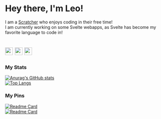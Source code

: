 <h1>Hey there, I'm Leo!</h1>

  <span>I am a <a href='https://scratch.mit.edu/users/LegoManiac04/'>Scratcher</a> who enjoys coding in their free time!</span><br>
  <span>I am currently working on some Svelte webapps, as Svelte has become my favorite language to code in!</span>

<h1><img src='https://scratch.mit.edu/images/download/icon.png' height=25px> <img src='https://emoji.gg/assets/emoji/2876_Nonbinary_Sparkling_heart.png' height=25px> <img src='https://avatars.githubusercontent.com/u/23617963?s=200&v=4' height=25px></h1>

<h3>My Stats</h3>

[![Anurag's GitHub stats](https://github-readme-stats.vercel.app/api?username=LegoManiac04&show_icons=true&theme=monokai&border_radius=8px&hide_border=true&bg_color=30,ffb74d,f08080)](https://github.com/anuraghazra/github-readme-stats)<br>
[![Top Langs](https://github-readme-stats.vercel.app/api/top-langs/?username=LegoManiac04&layout=compact&theme=monokai&border_radius=8px&hide_border=true&bg_color=30,ffb74d,f08080)](https://github.com/anuraghazra/github-readme-stats)

<h3>My Pins</h3>

[![Readme Card](https://github-readme-stats.vercel.app/api/pin/?username=LegoManiac04&repo=better-studios&show_owner=true&theme=monokai&border_radius=8px&hide_border=true&bg_color=30,ffb74d,f08080)](https://github.com/LegoManiac04/better-studios) <br>
[![Readme Card](https://github-readme-stats.vercel.app/api/pin/?username=MystPi&repo=ninetails&show_owner=true&theme=monokai&border_radius=8px&hide_border=true&bg_color=30,ffb74d,f08080)](https://github.com/MystPi/ninetails)
